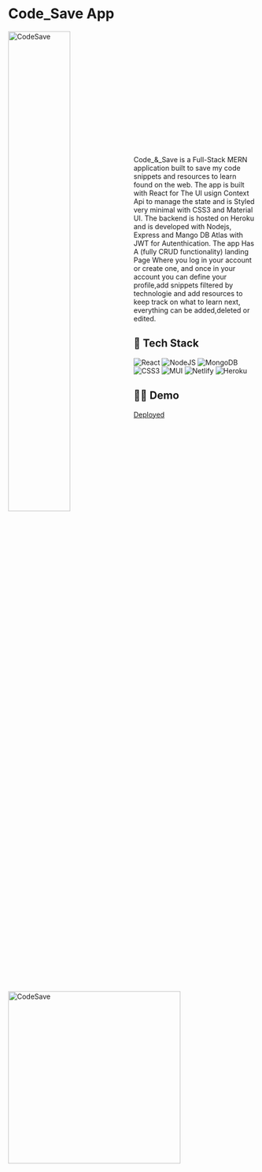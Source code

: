 # Code_Save App

<img align="left" width="50%" src="https://res.cloudinary.com/mike88/image/upload/v1642426813/codeSave2_p2vgvo.jpg" title="CodeSave" alt="CodeSave" width="40%"/>
<img align="left" width="350" src="https://res.cloudinary.com/mike88/image/upload/v1642426806/CodeSave_hhiboy.jpg" title="CodeSave" alt="CodeSave" width="40%"/>
<br /><br /><br /><br /><br /><br /> <br /><br /><br /><br /><br /><br /><br /><br />

Code_&_Save is a Full-Stack MERN application built to save my code snippets and resources to learn found on the web. The app is built with React for The UI usign Context Api to manage the state and is Styled very minimal with CSS3 and Material UI.
The backend is hosted on Heroku and is developed with Nodejs, Express and Mango DB Atlas with JWT for Autenthication.
The app Has A (fully CRUD functionality) landing Page Where you log in your account or create one, and once in your account you can define your profile,add snippets filtered by technologie and add resources to keep track on what to learn next, everything can be added,deleted or edited.





## 🥞 Tech Stack

![React](https://img.shields.io/badge/react-%2320232a.svg?style=for-the-badge&logo=react&logoColor=%2361DAFB)
![NodeJS](https://img.shields.io/badge/node.js-6DA55F?style=for-the-badge&logo=node.js&logoColor=white)
![MongoDB](https://img.shields.io/badge/MongoDB-%234ea94b.svg?style=for-the-badge&logo=mongodb&logoColor=white)
![CSS3](https://img.shields.io/badge/css3-%231572B6.svg?style=for-the-badge&logo=css3&logoColor=white)
![MUI](https://img.shields.io/badge/MUI-%230081CB.svg?style=for-the-badge&logo=material-ui&logoColor=white)
![Netlify](https://img.shields.io/badge/netlify-%23000000.svg?style=for-the-badge&logo=netlify&logoColor=#00C7B7)
![Heroku](https://img.shields.io/badge/heroku-%23430098.svg?style=for-the-badge&logo=heroku&logoColor=white)



## 🚀🚀 Demo

<a href="https://code-save.netlify.app/">Deployed</a> 

